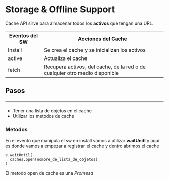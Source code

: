 # Storage & Offline Support

Cache API sirve para almacenar todos los **activos** que tengan una URL.

<table>
  <ul>
    <th>Eventos del SW</th>
    <th>Acciones del Cache</th>
    <tr>
      <td>Install</td>
      <td>Se crea el cache y se inicializan los activos</td>
    </tr>
     <tr>
      <td>active</td>
      <td>Actualiza el cache</td>
    </tr>
     <tr>
      <td>fetch</td>
      <td>Recupera activos, del cache, de la red o de cualquier otro medio disponible</td>
    </tr>
  </ul>
</table>

## Pasos <hr>

* Tener una lista de objetos en el cache
* Utilizar los metodos de cache

### Metodos

En el evento que manipula el sw en install vamos a utilizar **waitUnitl** y aquí es donde vamos a empezar a registrar el cache y dentro abrimos el cache

    e.weitUntil(
      caches.open(nombre_de_lista_de_objetos)
    )

El metodo open de cache es una *Promesa*